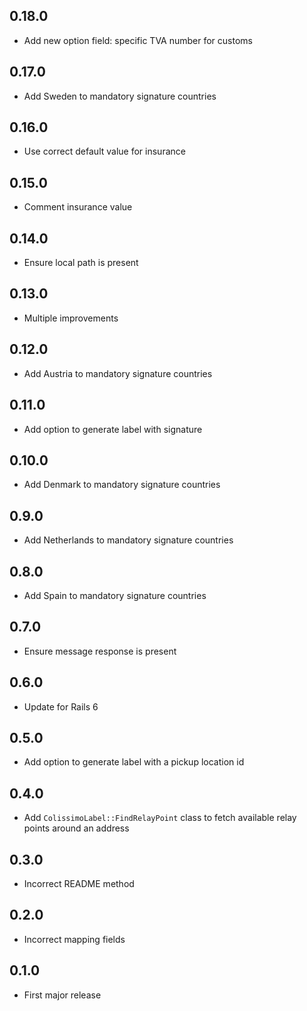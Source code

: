 ## 0.18.0

- Add new option field: specific TVA number for customs 

## 0.17.0

- Add Sweden to mandatory signature countries

## 0.16.0

- Use correct default value for insurance

## 0.15.0

- Comment insurance value

## 0.14.0

- Ensure local path is present

## 0.13.0

- Multiple improvements

## 0.12.0

- Add Austria to mandatory signature countries

## 0.11.0

- Add option to generate label with signature

## 0.10.0

- Add Denmark to mandatory signature countries

## 0.9.0

- Add Netherlands to mandatory signature countries

## 0.8.0

- Add Spain to mandatory signature countries

## 0.7.0

- Ensure message response is present

## 0.6.0

- Update for Rails 6

## 0.5.0

- Add option to generate label with a pickup location id

## 0.4.0

- Add `ColissimoLabel::FindRelayPoint` class to fetch available relay points around an address

## 0.3.0

- Incorrect README method

## 0.2.0

- Incorrect mapping fields

## 0.1.0

- First major release
